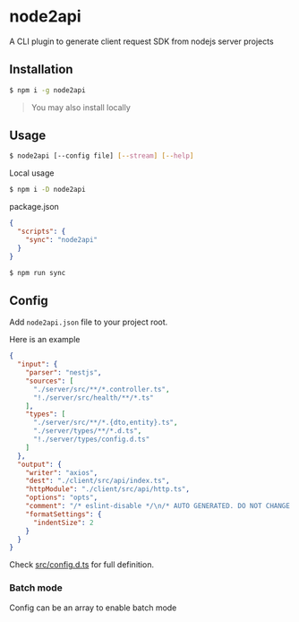 # node2api

A CLI plugin to generate client request SDK from nodejs server projects

## Installation

```bash
$ npm i -g node2api
```

> You may also install locally

## Usage

```bash
$ node2api [--config file] [--stream] [--help]
```

Local usage

```bash
$ npm i -D node2api
```

package.json

```json
{
  "scripts": {
    "sync": "node2api"
  }
}
```

```bash
$ npm run sync
```

## Config

Add `node2api.json` file to your project root.

Here is an example

```json
{
  "input": {
    "parser": "nestjs",
    "sources": [
      "./server/src/**/*.controller.ts",
      "!./server/src/health/**/*.ts"
    ],
    "types": [
      "./server/src/**/*.{dto,entity}.ts",
      "./server/types/**/*.d.ts",
      "!./server/types/config.d.ts"
    ]
  },
  "output": {
    "writer": "axios",
    "dest": "./client/src/api/index.ts",
    "httpModule": "./client/src/api/http.ts",
    "options": "opts",
    "comment": "/* eslint-disable */\n/* AUTO GENERATED. DO NOT CHANGE */",
    "formatSettings": {
      "indentSize": 2
    }
  }
}
```

Check [src/config.d.ts](./src/config.d.ts) for full definition.

### Batch mode

Config can be an array to enable batch mode
